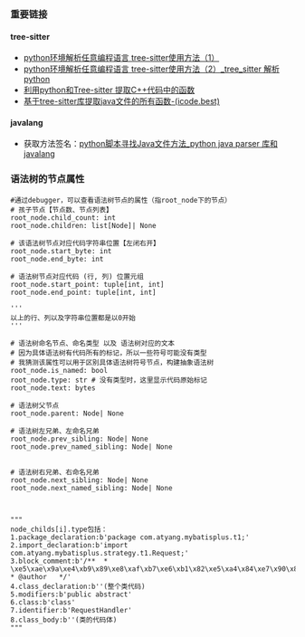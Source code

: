 ### 重要链接
#### tree-sitter
* [python环境解析任意编程语言 tree-sitter使用方法（1）](https://blog.csdn.net/qq_38808667/article/details/128052617?ops_request_misc=&request_id=&biz_id=102&utm_term=tree-sitter%E8%A7%A3%E6%9E%90java&utm_medium=distribute.pc_search_result.none-task-blog-2~all~sobaiduweb~default-3-128052617.142^v99^pc_search_result_base7&spm=1018.2226.3001.4187) 
* [python环境解析任意编程语言 tree-sitter使用方法（2）_tree_sitter 解析python](https://blog.csdn.net/qq_38808667/article/details/128172301)
* [利用python和Tree-sitter 提取C++代码中的函数](https://blog.csdn.net/qq_41938789/article/details/125738584?ops_request_misc=%257B%2522request%255Fid%2522%253A%2522170998887516800188588433%2522%252C%2522scm%2522%253A%252220140713.130102334.pc%255Fall.%2522%257D&request_id=170998887516800188588433&biz_id=0&utm_medium=distribute.pc_search_result.none-task-blog-2~all~first_rank_ecpm_v1~rank_v31_ecpm-8-125738584-null-null.142^v99^pc_search_result_base7&utm_term=tree-sitter%E8%A7%A3%E6%9E%90java&spm=1018.2226.3001.4187)
* [基于tree-sitter库提取java文件的所有函数-(icode.best)](https://icode.best/i/60528243823379)
#### javalang
* 获取方法签名：[python脚本寻找Java文件方法_python java parser 库和 javalang](https://blog.csdn.net/qq_27963509/article/details/130143012?ops_request_misc=%257B%2522request%255Fid%2522%253A%2522170978983216800227463299%2522%252C%2522scm%2522%253A%252220140713.130102334.pc%255Fall.%2522%257D&request_id=170978983216800227463299&biz_id=0&utm_medium=distribute.pc_search_result.none-task-blog-2~all~first_rank_ecpm_v1~rank_v31_ecpm-1-130143012-null-null.142^v99^pc_search_result_base7&utm_term=javalang%E5%BA%93%E8%8E%B7%E5%8F%96%E6%96%B9%E6%B3%95%E4%BD%93&spm=1018.2226.3001.4187)


### 语法树的节点属性

```
#通过debugger，可以查看语法树节点的属性（指root_node下的节点）  
# 孩子节点【节点数、节点列表】  
root_node.child_count: int  
root_node.children: list[Node]| None  
  
# 该语法树节点对应代码字符串位置【左闭右开】  
root_node.start_byte: int  
root_node.end_byte: int  
  
# 语法树节点对应代码 (行, 列) 位置元组  
root_node.start_point: tuple[int, int]  
root_node.end_point: tuple[int, int]  
  
'''  
以上的行、列以及字符串位置都是以0开始  
'''  
  
# 语法树命名节点、命名类型 以及 语法树对应的文本  
# 因为具体语法树有代码所有的标记，所以一些符号可能没有类型  
# 我猜测该属性可以用于区别具体语法树符号节点，构建抽象语法树  
root_node.is_named: bool  
root_node.type: str # 没有类型时，这里显示代码原始标记  
root_node.text: bytes  
  
# 语法树父节点  
root_node.parent: Node| None  
  
# 语法树左兄弟、左命名兄弟  
root_node.prev_sibling: Node| None  
root_node.prev_named_sibling: Node| None  
  
  
# 语法树右兄弟、右命名兄弟  
root_node.next_sibling: Node| None  
root_node.next_named_sibling: Node| None



"""  
node_childs[i].type包括：  
1.package_declaration:b'package com.atyang.mybatisplus.t1;'  
2.import_declaration:b'import com.atyang.mybatisplus.strategy.t1.Request;'  
3.block_comment:b'/**  * \xe5\xae\x9a\xe4\xb9\x89\xe8\xaf\xb7\xe6\xb1\x82\xe5\xa4\x84\xe7\x90\x86\xe5\x99\xa8\xe6\x8a\xbd\xe8\xb1\xa1\xe7\xb1\xbb  * @author   */'
4.class_declaration:b''(整个类代码)  
5.modifiers:b'public abstract'  
6.class:b'class'  
7.identifier:b'RequestHandler'  
8.class_body:b''(类的代码体)  
"""

```


